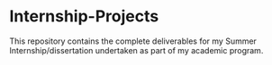 # Internship-Projects
This repository contains the complete deliverables for my Summer Internship/dissertation undertaken as part of my academic program. 
